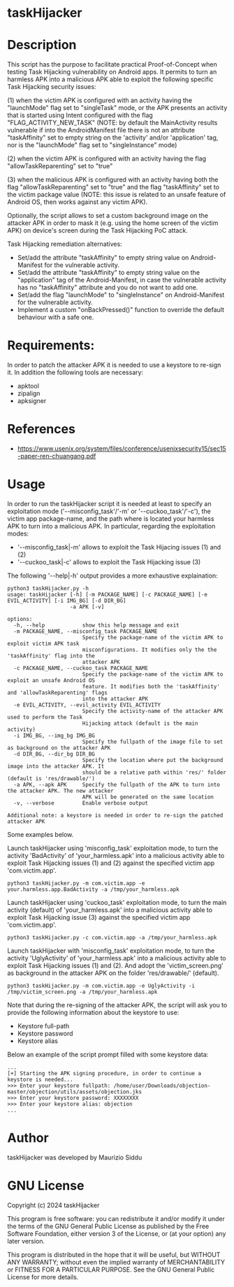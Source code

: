 taskHijacker
======================

# Description
This script has the purpose to facilitate practical Proof-of-Concept when testing Task Hijacking vulnerability on Android apps. 
It permits to turn an harmless APK into a malicious APK able to exploit the following specific Task Hijacking security issues:

(1) when the victim APK is configured with an activity having the "launchMode" flag set to 
    "singleTask" mode, or the APK presents an activity that is started using Intent configured
    with the flag "FLAG_ACTIVITY_NEW_TASK"
    (NOTE: by default the MainActivity results vulnerable if into the AndroidManifest file 
    there is not an attribute "taskAffinity" set to empty string on the 'activity' and/or 
    'application' tag, nor is the "launchMode" flag set to "singleInstance" mode)                                       

(2) when the victim APK is configured with an activity having the flag "allowTaskReparenting" 
    set to "true"                                                             

(3) when the malicious APK is configured with an activity having both the flag "allowTaskReparenting" 
    set to "true" and the flag "taskAffinity" set to the victim package value (NOTE: this issue 
    is related to an unsafe feature of Android OS, then works against any victim APK).  


Optionally, the script allows to set a custom background image on the attacker APK in 
order to mask it (e.g. using the home screen of the victim APK) on device's screen during the 
Task Hijacking PoC attack.

Task Hijacking remediation alternatives:
* Set/add the attribute "taskAffinity" to empty string value on Android-Manifest for the vulnerable activity.
* Set/add the attribute "taskAffinity" to empty string value on the "application" tag of the Android-Manifest, in case the vulnerable activity has no "taskAffinity" attribute and you do not want to add one.
* Set/add the flag "launchMode" to "singleInstance" on Android-Manifest for the vulnerable activity.
* Implement a custom "onBackPressed()" function to override the default behaviour with a safe one.


# Requirements:
In order to patch the attacker APK it is needed to use a keystore to re-sign it.
In addition the following tools are necessary:
* apktool
* zipalign
* apksigner


# References
* https://www.usenix.org/system/files/conference/usenixsecurity15/sec15-paper-ren-chuangang.pdf



# Usage
In order to run the taskHijacker script it is needed at least to specify an exploitation mode ('--misconfig_task'/'-m' or '--cuckoo_task'/'-c'), 
the victim app package-name, and the path where is located your harmless APK to turn into a malicious APK.
In particular, regarding the exploitation modes:
* '--misconfig_task|-m' allows to exploit the Task Hijacing issues (1) and (2) 
* '--cuckoo_task|-c' allows to exploit the Task Hijacking issue (3)


The following '--help|-h' output provides a more exhaustive explaination:
```
python3 taskHijacker.py -h
usage: taskHijacker [-h] [-m PACKAGE_NAME] [-c PACKAGE_NAME] [-e EVIL_ACTIVITY] [-i IMG_BG] [-d DIR_BG]
                    -a APK [-v]

options:
  -h, --help            show this help message and exit
  -m PACKAGE_NAME, --misconfig_task PACKAGE_NAME
                        Specify the package-name of the victim APK to exploit victim APK task
                        misconfigurations. It modifies only the the 'taskAffinity' flag into the
                        attacker APK
  -c PACKAGE_NAME, --cuckoo_task PACKAGE_NAME
                        Specify the package-name of the victim APK to exploit an unsafe Android OS
                        feature. It modifies both the 'taskAffinity' and 'allowTaskReparenting' flags
                        into the attacker APK
  -e EVIL_ACTIVITY, --evil_activity EVIL_ACTIVITY
                        Specify the activity-name of the attacker APK used to perform the Task
                        Hijacking attack (default is the main activity)
  -i IMG_BG, --img_bg IMG_BG
                        Specify the fullpath of the image file to set as background on the attacker APK
  -d DIR_BG, --dir_bg DIR_BG
                        Specify the location where put the background image into the attacker APK. It
                        should be a relative path within 'res/' folder (default is 'res/drawable/')
  -a APK, --apk APK     Specify the fullpath of the APK to turn into the attacker APK. The new attacker
                        APK will be generated on the same location
  -v, --verbose         Enable verbose output

Additional note: a keystore is needed in order to re-sign the patched attacker APK
```



Some examples below.

Launch taskHijacker using 'misconfig_task' exploitation mode, to turn the activity 'BadActivity' of 'your_harmless.apk' into a malicious activity 
able to exploit Task Hijacking issues (1) and (2) against the specified victim app 'com.victim.app'.  
```
python3 taskHijacker.py -m com.victim.app -e your.harmless.app.BadActivity -a /tmp/your_harmless.apk
```

Launch taskHijacker using 'cuckoo_task' exploitation mode, to turn the main activity (default) of 'your_harmless.apk' into a malicious activity 
able to exploit Task Hijacking issue (3) against the specified victim app 'com.victim.app'. 
```
python3 taskHijacker.py -c com.victim.app -a /tmp/your_harmless.apk
```

Launch taskHijacker with 'misconfig_task' exploitation mode, to turn the activity 'UglyActivity' of 'your_harmless.apk' into a malicious activity 
able to exploit Task Hijacking issues (1) and (2). And adopt the 'victim_screen.png' as background in the attacker APK on the folder 'res/drawable/' (default).
```
python3 taskHijacker.py -m com.victim.app -e UglyActivity -i /tmp/victim_screen.png -a /tmp/your_harmless.apk
```

Note that during the re-signing of the attacker APK, the script will ask you to provide the following information about the keystore to use:
* Keystore full-path
* Keystore password
* Keystore alias

Below an example of the script prompt filled with some keystore data:
```
...
[+] Starting the APK signing procedure, in order to continue a keystore is needed...
>>> Enter your keystore fullpath: /home/user/Downloads/objection-master/objection/utils/assets/objection.jks
>>> Enter your keystore password: XXXXXXXX
>>> Enter your keystore alias: objection
...
```



# Author
taskHijacker was developed by Maurizio Siddu


# GNU License
Copyright (c) 2024 taskHijacker

This program is free software: you can redistribute it and/or modify
it under the terms of the GNU General Public License as published by
the Free Software Foundation, either version 3 of the License, or
(at your option) any later version.

This program is distributed in the hope that it will be useful,
but WITHOUT ANY WARRANTY; without even the implied warranty of
MERCHANTABILITY or FITNESS FOR A PARTICULAR PURPOSE. See the
GNU General Public License for more details.
